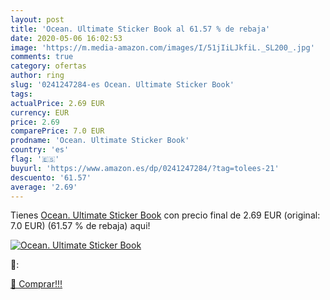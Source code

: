 ```yaml
---
layout: post
title: 'Ocean. Ultimate Sticker Book al 61.57 % de rebaja'
date: 2020-05-06 16:02:53
image: 'https://m.media-amazon.com/images/I/51jIiLJkfiL._SL200_.jpg'
comments: true
category: ofertas
author: ring
slug: '0241247284-es Ocean. Ultimate Sticker Book'
tags: 
actualPrice: 2.69 EUR
currency: EUR
price: 2.69
comparePrice: 7.0 EUR
prodname: 'Ocean. Ultimate Sticker Book'
country: 'es'
flag: '🇪🇸'
buyurl: 'https://www.amazon.es/dp/0241247284/?tag=tolees-21'
descuento: '61.57'
average: '2.69'
---
```


Tienes [Ocean. Ultimate Sticker Book](https://www.amazon.es/dp/0241247284/?tag=tolees-21) con precio final de  2.69 EUR (original: 7.0 EUR) (61.57 %  de rebaja) aqui!

[![Ocean. Ultimate Sticker Book](https://m.media-amazon.com/images/I/51jIiLJkfiL._SL200_.jpg)](https://www.amazon.es/dp/0241247284/?tag=tolees-21)

🔎:


[🛒 Comprar!!!](https://www.amazon.es/dp/0241247284/?tag=tolees-21)
